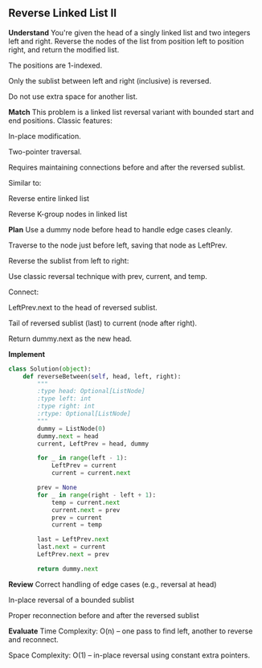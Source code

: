 ## Reverse Linked List II
**Understand**
You're given the head of a singly linked list and two integers left and right. Reverse the nodes of the list from position left to position right, and return the modified list.

The positions are 1-indexed.

Only the sublist between left and right (inclusive) is reversed.

Do not use extra space for another list.

**Match**
This problem is a linked list reversal variant with bounded start and end positions. Classic features:

In-place modification.

Two-pointer traversal.

Requires maintaining connections before and after the reversed sublist.

Similar to:

Reverse entire linked list

Reverse K-group nodes in linked list

**Plan**
Use a dummy node before head to handle edge cases cleanly.

Traverse to the node just before left, saving that node as LeftPrev.

Reverse the sublist from left to right:

Use classic reversal technique with prev, current, and temp.

Connect:

LeftPrev.next to the head of reversed sublist.

Tail of reversed sublist (last) to current (node after right).

Return dummy.next as the new head.

**Implement**
```python
class Solution(object):
    def reverseBetween(self, head, left, right):
        """
        :type head: Optional[ListNode]
        :type left: int
        :type right: int
        :rtype: Optional[ListNode]
        """
        dummy = ListNode(0)
        dummy.next = head
        current, LeftPrev = head, dummy

        for _ in range(left - 1):
            LeftPrev = current
            current = current.next

        prev = None
        for _ in range(right - left + 1):
            temp = current.next
            current.next = prev
            prev = current
            current = temp

        last = LeftPrev.next
        last.next = current
        LeftPrev.next = prev

        return dummy.next
```

**Review**
 Correct handling of edge cases (e.g., reversal at head)

 In-place reversal of a bounded sublist

 Proper reconnection before and after the reversed sublist

 **Evaluate**
Time Complexity: O(n) – one pass to find left, another to reverse and reconnect.

Space Complexity: O(1) – in-place reversal using constant extra pointers.

